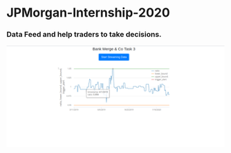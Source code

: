 # JPMorgan-Internship-2020
### Data Feed and help traders to take decisions.
![](Final_result_data_feed.png)
